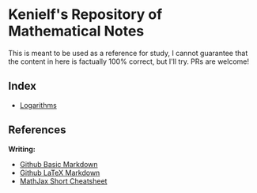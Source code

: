 # Kenielf's Repository of Mathematical Notes
This is meant to be used as a reference for study, I cannot guarantee that the
content in here is factually 100% correct, but I'll try. PRs are welcome!

## Index
 - [Logarithms](/notes/logarithms-1.md)

## References
**Writing:**
 - [Github Basic Markdown](https://docs.github.com/en/get-started/writing-on-github/getting-started-with-writing-and-formatting-on-github/basic-writing-and-formatting-syntax)
 - [Github LaTeX Markdown](https://github.blog/2022-05-19-math-support-in-markdown/)
 - [MathJax Short Cheatsheet](https://math.meta.stackexchange.com/questions/5020/mathjax-basic-tutorial-and-quick-reference)

